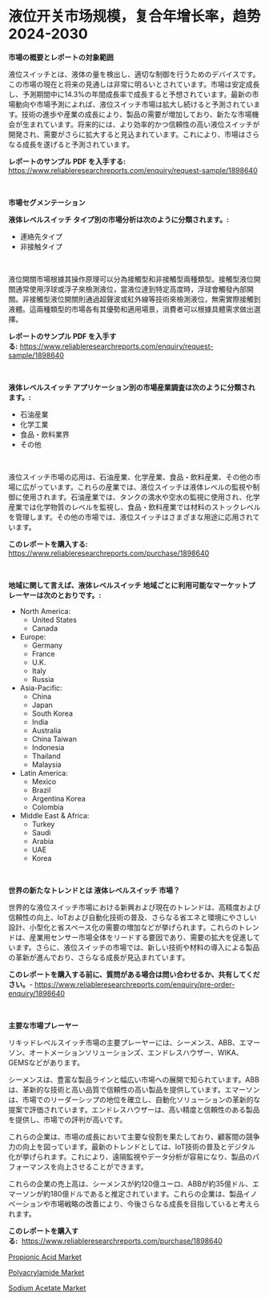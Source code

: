 <p><h1>液位开关市场规模，复合年增长率，趋势2024-2030</h1></p><p><strong>市場の概要とレポートの対象範囲</strong></p>
<p><p>液位スイッチとは、液体の量を検出し、適切な制御を行うためのデバイスです。この市場の現在と将来の見通しは非常に明るいとされています。市場は安定成長し、予測期間中に14.3%の年間成長率で成長すると予想されています。最新の市場動向や市場予測によれば、液位スイッチ市場は拡大し続けると予測されています。技術の進歩や産業の成長により、製品の需要が増加しており、新たな市場機会が生まれています。将来的には、より効率的かつ信頼性の高い液位スイッチが開発され、需要がさらに拡大すると見込まれています。これにより、市場はさらなる成長を遂げると予測されています。</p></p>
<p><strong>レポートのサンプル PDF を入手する:</strong> <a href="https://www.reliableresearchreports.com/enquiry/request-sample/1898640">https://www.reliableresearchreports.com/enquiry/request-sample/1898640</a></p>
<p>&nbsp;</p>
<p><strong>市場セグメンテーション</strong></p>
<p><strong>液体レベルスイッチ タイプ別の市場分析は次のように分類されます。:</strong></p>
<p><ul><li>連絡先タイプ</li><li>非接触タイプ</li></ul></p>
<p>&nbsp;</p>
<p><p>液位開關市場根據其操作原理可以分為接觸型和非接觸型兩種類型。接觸型液位開關通常使用浮球或浮子來檢測液位，當液位達到特定高度時，浮球會觸發內部開關。非接觸型液位開關則通過超聲波或紅外線等技術來檢測液位，無需實際接觸到液體。這兩種類型的市場各有其優勢和適用場景，消費者可以根據具體需求做出選擇。</p></p>
<p><strong>レポートのサンプル PDF を入手する:</strong>&nbsp;<a href="https://www.reliableresearchreports.com/enquiry/request-sample/1898640">https://www.reliableresearchreports.com/enquiry/request-sample/1898640</a></p>
<p>&nbsp;</p>
<p><strong> 液体レベルスイッチ アプリケーション別の市場産業調査は次のように分類されます。:</strong></p>
<p><ul><li>石油産業</li><li>化学工業</li><li>食品・飲料業界</li><li>その他</li></ul></p>
<p>&nbsp;</p>
<p><p>液位スイッチ市場の応用は、石油産業、化学産業、食品・飲料産業、その他の市場に広がっています。これらの産業では、液位スイッチは液体レベルの監視や制御に使用されます。石油産業では、タンクの満水や空水の監視に使用され、化学産業では化学物質のレベルを監視し、食品・飲料産業では材料のストックレベルを管理します。その他の市場では、液位スイッチはさまざまな用途に応用されています。</p></p>
<p><strong>このレポートを購入する:</strong>&nbsp; <a href="https://www.reliableresearchreports.com/purchase/1898640">https://www.reliableresearchreports.com/purchase/1898640</a></p>
<p>&nbsp;</p>
<p><strong>地域に関して言えば、液体レベルスイッチ 地域ごとに利用可能なマーケットプレーヤーは次のとおりです。:</strong></p>
<p><ul>
    <li>
        North America:
        <ul>
            <li>United States</li>
            <li>Canada</li>
        </ul>
    </li>
    <li>
        Europe:
        <ul>
            <li>Germany</li>
            <li>France</li>
            <li>U.K.</li>
            <li>Italy</li>
            <li>Russia</li>
        </ul>
    </li>
    <li>
        Asia-Pacific:
        <ul>
            <li>China</li>
            <li>Japan</li>
            <li>South Korea</li>
            <li>India</li>
            <li>Australia</li>
            <li>China Taiwan</li>
            <li>Indonesia</li>
            <li>Thailand</li>
            <li>Malaysia</li>
        </ul>
    </li>
    <li>
        Latin America:
        <ul>
            <li>Mexico</li>
            <li>Brazil</li>
            <li>Argentina Korea</li>
            <li>Colombia</li>
        </ul>
    </li>
    <li>
        Middle East & Africa:
        <ul>
            <li>Turkey</li>
            <li>Saudi</li>
            <li>Arabia</li>
            <li>UAE</li>
            <li>Korea</li>
        </ul>
    </li>
    </ul></p>
<p>&nbsp;</p>
<p><strong>世界の新たなトレンドとは 液体レベルスイッチ 市場？</strong></p>
<p><p>世界的な液位スイッチ市場における新興および現在のトレンドは、高精度および信頼性の向上、IoTおよび自動化技術の普及、さらなる省エネと環境にやさしい設計、小型化と省スペース化の需要の増加などが挙げられます。これらのトレンドは、産業用センサー市場全体をリードする要因であり、需要の拡大を促進しています。さらに、液位スイッチの市場では、新しい技術や材料の導入による製品の革新が進んでおり、さらなる成長が見込まれています。</p></p>
<p><strong>このレポートを購入する前に、質問がある場合は問い合わせるか、共有してください。</strong>- <a href="https://www.reliableresearchreports.com/enquiry/pre-order-enquiry/1898640">https://www.reliableresearchreports.com/enquiry/pre-order-enquiry/1898640</a></p>
<p>&nbsp;</p>
<p><strong>主要な市場プレーヤー</strong></p>
<p><p>リキッドレベルスイッチ市場の主要プレーヤーには、シーメンス、ABB、エマーソン、オートメーションソリューションズ、エンドレスハウザー、WIKA、GEMSなどがあります。</p><p>シーメンスは、豊富な製品ラインと幅広い市場への展開で知られています。ABBは、革新的な技術と高い品質で信頼性の高い製品を提供しています。エマーソンは、市場でのリーダーシップの地位を確立し、自動化ソリューションの革新的な提案で評価されています。エンドレスハウザーは、高い精度と信頼性のある製品を提供し、市場での評判が高いです。</p><p>これらの企業は、市場の成長において主要な役割を果たしており、顧客間の競争力の向上を図っています。最新のトレンドとしては、IoT技術の普及とデジタル化が挙げられます。これにより、遠隔監視やデータ分析が容易になり、製品のパフォーマンスを向上させることができます。</p><p>これらの企業の売上高は、シーメンスが約120億ユーロ、ABBが約35億ドル、エマーソンが約180億ドルであると推定されています。これらの企業は、製品イノベーションや市場戦略の改善により、今後さらなる成長を目指していると考えられます。</p></p>
<p><strong>このレポートを購入する:</strong>&nbsp;&nbsp;<a href="https://www.reliableresearchreports.com/purchase/1898640">https://www.reliableresearchreports.com/purchase/1898640</a></p>
<p><p><a href="https://github.com/jsmusil/Market-Research-Report-List-2/blob/main/propionic-acid-market.md">Propionic Acid Market</a></p><p><a href="https://github.com/Alonsoolds3wq1d81czn8rbol/Market-Research-Report-List-1/blob/main/polyacrylamide-market.md">Polyacrylamide Market</a></p><p><a href="https://github.com/yemakinde/Market-Research-Report-List-1/blob/main/sodium-acetate-market.md">Sodium Acetate Market</a></p></p>